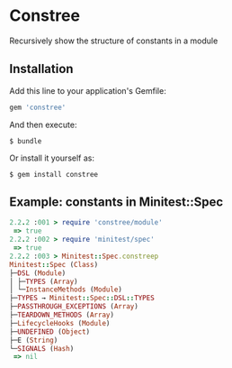 # Constree

Recursively show the structure of constants in a module

## Installation

Add this line to your application's Gemfile:

```ruby
gem 'constree'
```

And then execute:

    $ bundle

Or install it yourself as:

    $ gem install constree

## Example: constants in Minitest::Spec

```ruby
2.2.2 :001 > require 'constree/module'
 => true
2.2.2 :002 > require 'minitest/spec'
 => true
2.2.2 :003 > Minitest::Spec.constreep
Minitest::Spec (Class)
├─DSL (Module)
│ ├─TYPES (Array)
│ └─InstanceMethods (Module)
├─TYPES → Minitest::Spec::DSL::TYPES
├─PASSTHROUGH_EXCEPTIONS (Array)
├─TEARDOWN_METHODS (Array)
├─LifecycleHooks (Module)
├─UNDEFINED (Object)
├─E (String)
└─SIGNALS (Hash)
 => nil
```

